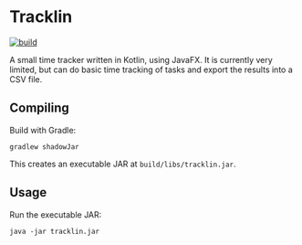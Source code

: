 # Tracklin

[![build](https://github.com/jmp/tracklin/workflows/build/badge.svg)](https://github.com/jmp/tracklin/actions?query=workflow%3ACI)

A small time tracker written in Kotlin, using JavaFX. It is currently very
limited, but can do basic time tracking of tasks and export the results into
a CSV file.

## Compiling

Build with Gradle:

    gradlew shadowJar

This creates an executable JAR at `build/libs/tracklin.jar`.

## Usage

Run the executable JAR:

    java -jar tracklin.jar
